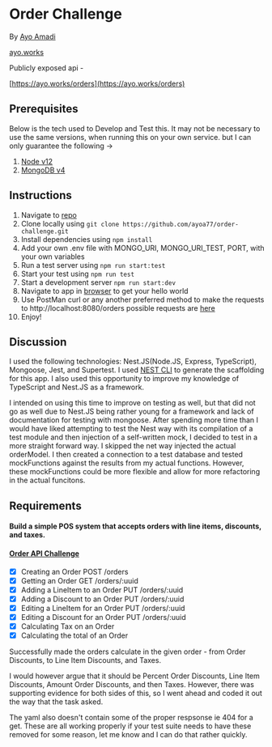 # Order Challenge

By [Ayo Amadi](mailto:ayodeleamadi@gmail.com)

[ayo.works](https://ayo.works)

Publicly exposed api -

[https://ayo.works/orders](https://ayo.works/orders)

## Prerequisites

Below is the tech used to Develop and Test this.
It may not be necessary to use the same versions,
when running this on your own service.
but I can only guarantee the following ->

1. [Node v12](https://nodejs.org/en/)
2. [MongoDB v4](https://www.mongodb.com/)

## Instructions

1. Navigate to [repo](https://github.com/ayoa77/order-challenge)
2. Clone locally using
   `git clone https://github.com/ayoa77/order-challenge.git`
3. Install dependencies using `npm install`
4. Add your own .env file with MONGO_URI, MONGO_URI_TEST, PORT, with your own variables
5. Run a test server using `npm run start:test`
6. Start your test using `npm run test`
7. Start a development server `npm run start:dev`
8. Navigate to app in [browser](http://localhost:8080) to get your hello world
9. Use PostMan curl or any another preferred method to make the requests
   to http://localhost:8080/orders possible requests are [here](https://github.com/bypasslane/api-code-challenge/blob/master/orders_api.yaml)
10. Enjoy!

## Discussion

I used the following technologies: Nest.JS(Node.JS, Express, TypeScript), Mongoose, Jest, and Supertest.
I used [NEST CLI](https://docs.nestjs.com/cli/overview)
to generate the scaffolding for this app. I also used this opportunity to improve my knowledge
of TypeScript and Nest.JS as a framework. 

I intended on using this time to improve on testing as well, but that did not go as well due to
Nest.JS being rather young for a framework and lack of documentation for testing with mongoose. 
After spending more time than I would have liked attempting to test the Nest way with 
its compilation of a test module and then injection of a self-written mock, I decided to test 
in a more straight forward way. I skipped the net way injected the actual orderModel. 
I then created a connection to a test database and tested mockFunctions against the results
from my actual functions. However, these mockFunctions could be more flexible and allow for 
more refactoring in the actual funcitons. 

## Requirements

#### Build a simple POS system that accepts orders with line items, discounts, and taxes.
#### [Order API Challenge](https://github.com/bypasslane/api-code-challenge)

- [x] Creating an Order   POST /orders
- [x] Getting an Order   GET /orders/:uuid
- [x] Adding a LineItem to an Order   PUT /orders/:uuid
- [x] Adding a Discount to an Order   PUT /orders/:uuid
- [x] Editing a LineItem for an Order   PUT /orders/:uuid
- [x] Editing a Discount for an Order   PUT /orders/:uuid
- [x] Calculating Tax on an Order   
- [x] Calculating the total of an Order

Successfully made the orders calculate in the given order - from Order Discounts,
to Line Item Discounts, and Taxes. 

I would however argue that it should be Percent Order Discounts, Line Item Discounts,
Amount Order Discounts, and then Taxes. However, there was supporting evidence for
both sides of this, so I went ahead and coded it out the way that the task asked.

The yaml also doesn't contain some of the proper respsonse ie 404 for a get. These are 
all working properly if your test suite needs to have these removed for some reason,
let me know and I can do that rather quickly.
